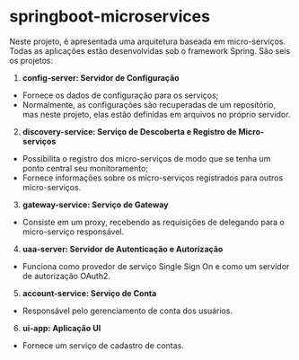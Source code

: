 # springboot-microservices


Neste projeto, é apresentada uma arquitetura baseada em micro-serviços. Todas as aplicações estão desenvolvidas sob o framework Spring. São seis os projetos:
1. **config-server: Servidor de Configuração** 
- Fornece os dados de configuração para os serviços;
- Normalmente, as configurações são recuperadas de um repositório, mas neste projeto, elas estão definidas em arquivos no próprio servidor.
2. **discovery-service: Serviço de Descoberta e Registro de Micro-serviços**
- Possibilita o registro dos micro-serviços de modo que se tenha um ponto central seu monitoramento;
- Fornece informações sobre os micro-serviços registrados para outros micro-serviços.
3. **gateway-service: Serviço de Gateway**
- Consiste em um proxy, recebendo as requisições de delegando para o micro-serviço responsável.
4. **uaa-server: Servidor de Autenticação e Autorização**
- Funciona como provedor de serviço Single Sign On e como um servidor de autorização OAuth2.
5. **account-service: Serviço de Conta**
- Responsável pelo gerenciamento de conta dos usuários.
6. **ui-app: Aplicação UI**
- Fornece um serviço de cadastro de contas.

